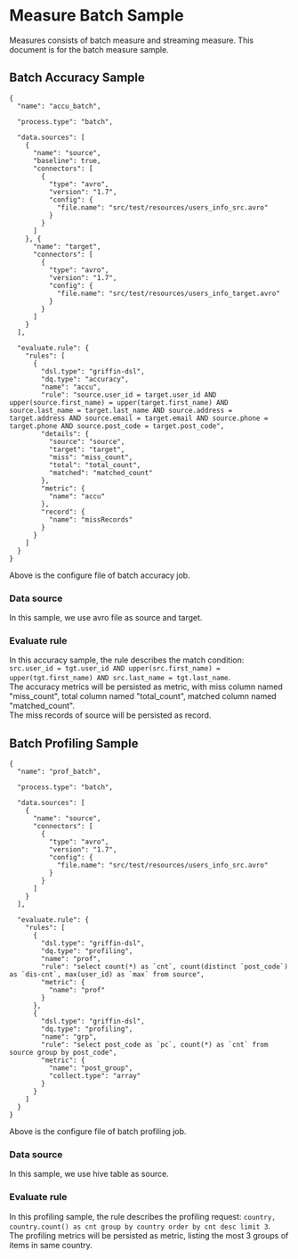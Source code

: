 <!--
Licensed to the Apache Software Foundation (ASF) under one
or more contributor license agreements.  See the NOTICE file
distributed with this work for additional information
regarding copyright ownership.  The ASF licenses this file
to you under the Apache License, Version 2.0 (the
"License"); you may not use this file except in compliance
with the License.  You may obtain a copy of the License at

  http://www.apache.org/licenses/LICENSE-2.0

Unless required by applicable law or agreed to in writing,
software distributed under the License is distributed on an
"AS IS" BASIS, WITHOUT WARRANTIES OR CONDITIONS OF ANY
KIND, either express or implied.  See the License for the
specific language governing permissions and limitations
under the License.
-->

# Measure Batch Sample
Measures consists of batch measure and streaming measure. This document is for the batch measure sample.

## Batch Accuracy Sample
```
{
  "name": "accu_batch",

  "process.type": "batch",

  "data.sources": [
    {
      "name": "source",
      "baseline": true,
      "connectors": [
        {
          "type": "avro",
          "version": "1.7",
          "config": {
            "file.name": "src/test/resources/users_info_src.avro"
          }
        }
      ]
    }, {
      "name": "target",
      "connectors": [
        {
          "type": "avro",
          "version": "1.7",
          "config": {
            "file.name": "src/test/resources/users_info_target.avro"
          }
        }
      ]
    }
  ],

  "evaluate.rule": {
    "rules": [
      {
        "dsl.type": "griffin-dsl",
        "dq.type": "accuracy",
        "name": "accu",
        "rule": "source.user_id = target.user_id AND upper(source.first_name) = upper(target.first_name) AND source.last_name = target.last_name AND source.address = target.address AND source.email = target.email AND source.phone = target.phone AND source.post_code = target.post_code",
        "details": {
          "source": "source",
          "target": "target",
          "miss": "miss_count",
          "total": "total_count",
          "matched": "matched_count"
        },
        "metric": {
          "name": "accu"
        },
        "record": {
          "name": "missRecords"
        }
      }
    ]
  }
}
```
Above is the configure file of batch accuracy job.  

### Data source
In this sample, we use avro file as source and target.  

### Evaluate rule
In this accuracy sample, the rule describes the match condition: `src.user_id = tgt.user_id AND upper(src.first_name) = upper(tgt.first_name) AND src.last_name = tgt.last_name`.  
The accuracy metrics will be persisted as metric, with miss column named "miss_count", total column named "total_count", matched column named "matched_count".  
The miss records of source will be persisted as record.  

## Batch Profiling Sample
```
{
  "name": "prof_batch",

  "process.type": "batch",

  "data.sources": [
    {
      "name": "source",
      "connectors": [
        {
          "type": "avro",
          "version": "1.7",
          "config": {
            "file.name": "src/test/resources/users_info_src.avro"
          }
        }
      ]
    }
  ],

  "evaluate.rule": {
    "rules": [
      {
        "dsl.type": "griffin-dsl",
        "dq.type": "profiling",
        "name": "prof",
        "rule": "select count(*) as `cnt`, count(distinct `post_code`) as `dis-cnt`, max(user_id) as `max` from source",
        "metric": {
          "name": "prof"
        }
      },
      {
        "dsl.type": "griffin-dsl",
        "dq.type": "profiling",
        "name": "grp",
        "rule": "select post_code as `pc`, count(*) as `cnt` from source group by post_code",
        "metric": {
          "name": "post_group",
          "collect.type": "array"
        }
      }
    ]
  }
}
```
Above is the configure file of batch profiling job.  

### Data source
In this sample, we use hive table as source.  

### Evaluate rule
In this profiling sample, the rule describes the profiling request: `country, country.count() as cnt group by country order by cnt desc limit 3`.  
The profiling metrics will be persisted as metric, listing the most 3 groups of items in same country.  